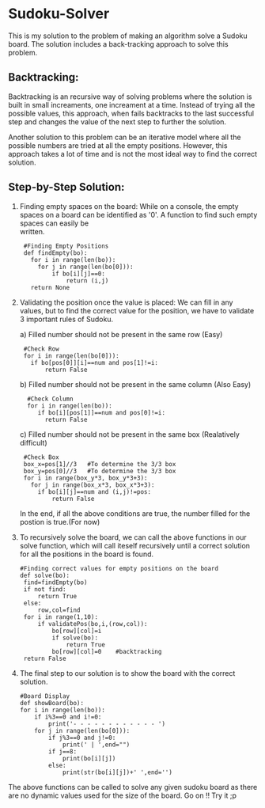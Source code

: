 # Sudoku-Solver

This is my solution to the problem of making an algorithm solve a Sudoku board.
The solution includes a back-tracking approach to solve this problem.

Backtracking:
-------------
  Backtracking is an recursive way of solving problems where the solution is built in small increaments, one increament at a time. Instead of trying all the possible values, this approach, when fails backtracks to the last successful step and changes the value of the next step to further the solution.
  
Another solution to this problem can be an iterative model where all the possible numbers are tried at all the empty positions.
However, this approach takes a lot of time and is not the most ideal way to find the correct solution.

Step-by-Step Solution:
----------------------
1. Finding empty spaces on the board:
    While on a console, the empty spaces on a board can be identified as '0'. A function to find such empty spaces can easily be          
    written.
    
        #Finding Empty Positions
        def findEmpty(bo):
          for i in range(len(bo)):
            for j in range(len(bo[0])):
                if bo[i][j]==0:
                    return (i,j)
          return None
    
2. Validating the position once the value is placed:
    We can fill in any values, but to find the correct value for the position, we have to validate 3 important rules of Sudoku.
    
    a) Filled number should not be present in the same row (Easy)
        
        #Check Row
        for i in range(len(bo[0])):
          if bo[pos[0]][i]==num and pos[1]!=i:
              return False
              
    b) Filled number should not be present in the same column (Also Easy)
    
         #Check Column
         for i in range(len(bo)):
            if bo[i][pos[1]]==num and pos[0]!=i:
              return False

    c) Filled number should not be present in the same box (Realatively difficult)
    
        #Check Box
        box_x=pos[1]//3   #To determine the 3/3 box
        box_y=pos[0]//3   #To determine the 3/3 box
        for i in range(box_y*3, box_y*3+3):
          for j in range(box_x*3, box_x*3+3):
            if bo[i][j]==num and (i,j)!=pos:
                return False
                
     In the end, if all the above conditions are true, the number filled for the postion is true.(For now)

3. To recursively solve the board, we can call the above functions in our solve function, which will call iteself recursively
   until a correct solution for all the positions in the board is found.
   
       #Finding correct values for empty positions on the board
       def solve(bo):
        find=findEmpty(bo)
        if not find:
            return True
        else:
            row,col=find
        for i in range(1,10):
            if validatePos(bo,i,(row,col)):
                bo[row][col]=i
                if solve(bo):
                    return True
                bo[row][col]=0    #backtracking
        return False
    
4.  The final step to our solution is to show the board with the correct solution.
    
        #Board Display
        def showBoard(bo):
        for i in range(len(bo)):
            if i%3==0 and i!=0:
                print('- - - - - - - - - - - - ')
            for j in range(len(bo[0])):
                if j%3==0 and j!=0:
                    print(' | ',end="")
                if j==8:
                    print(bo[i][j])
                else:
                    print(str(bo[i][j])+' ',end='')


The above functions can be called to solve any given sudoku board as there are no dynamic values used for the size of the board.
Go on !! Try it ;p
